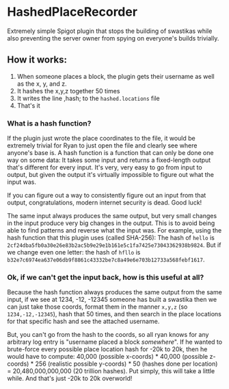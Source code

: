 # HashedPlaceRecorder

Extremely simple Spigot plugin that stops the building of swastikas while also preventing the server owner from spying on everyone's builds trivially.

## How it works:

1) When someone places a block, the plugin gets their username as well as the x, y, and z.
2) It hashes the x,y,z together 50 times
3) It writes the line <username>,hash; to the `hashed.locations` file
4) That's it

### What is a hash function?
If the plugin just wrote the place coordinates to the file, it would be extremely trivial for Ryan to just open the file and clearly see where anyone's base is.
A hash function is a function that can only be done one way on some data: It takes some input and returns a fixed-length output that's different for every input. It's very, very easy to go from input to output,
but given the output it's virtually impossible to figure out what the input was. 

If you can figure out a way to consistently figure out an input from that output, congratulations, modern internet security is dead. Good luck!

The same input always produces the same output, but very small changes in the input produce very big changes in the output. This is to avoid being able to find patterns and reverse what the input was. For example, using the hash function that this plugin uses (called SHA-256):
The hash of `hello` is `2cf24dba5fb0a30e26e83b2ac5b9e29e1b161e5c1fa7425e73043362938b9824`.
But if we change even one letter: the hash of `hfllo` is `b32e7c6974ea637e06db9f8861c43332be7c8a49e6e703b12733a568febf1617`. 


### Ok, if we can't get the input back, how is this useful at all?
Because the hash function always produces the same output from the same input, if we see at 1234, -12, -12345 someone has built a swastika then we can just take those coords, 
format them in the manner `x,y,z` (so `1234,-12,-12345`), hash that 50 times, and then search in the place locations for that specific hash and see the attached username.

But, you can't go from the hash to the coords, so all ryan knows for any arbitrary log entry is "username placed a block *somewhere*". If he wanted to brute-force every possible place location hash for -20k to 20k,
then he would have to compute: 40,000 (possible x-coords) * 40,000 (possible z-coords) * 256 (realistic possible y-coords) * 50 (hashes done per location) = 20,480,000,000,000 (20 trillion hashes). 
Put simply, this will take a little while. And that's just -20k to 20k overworld!



